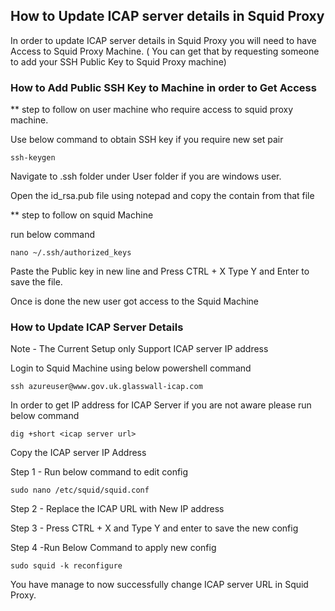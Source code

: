 ## How to Update ICAP server details in Squid Proxy

In order to update ICAP server details in Squid Proxy you will need to have Access to Squid Proxy Machine. ( You can get that by requesting someone to add your SSH Public Key to Squid Proxy machine)

### How to Add Public SSH Key to Machine in order to Get Access
** step to follow on user machine who require access to squid proxy machine.

Use below command to obtain SSH key if you require new set pair

```shell
ssh-keygen
```
Navigate to .ssh folder under User folder if you are windows user.

Open the id_rsa.pub file using notepad and copy the contain from that file

** step to follow on squid Machine

run below command
```shell
nano ~/.ssh/authorized_keys
```
Paste the Public key in new line and Press CTRL + X
Type Y and Enter to save the file.

Once is done the new user got access to the Squid Machine

### How to Update ICAP Server Details
Note - The Current Setup only Support ICAP server IP address

Login to Squid Machine using below powershell command
```shell
ssh azureuser@www.gov.uk.glasswall-icap.com
```

In order to get IP address for ICAP Server if you are not aware please run below command
```shell
dig +short <icap server url>
```
Copy the ICAP server IP Address

Step 1 - Run below command to edit config
```shell
sudo nano /etc/squid/squid.conf
```
Step 2 - Replace the ICAP URL with New IP address

Step 3 - Press CTRL + X and Type Y and enter to save the new config

Step 4 -Run Below Command to apply new config
```shell
sudo squid -k reconfigure 
```
You have manage to now successfully change ICAP server URL in Squid Proxy.